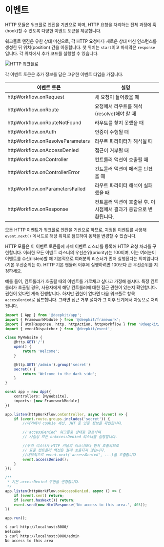 # 이벤트

HTTP 모듈은 워크플로 엔진을 기반으로 하며, HTTP 요청을 처리하는 전체 과정에 훅(hook)할 수 있도록 다양한 이벤트 토큰을 제공합니다.

워크플로 엔진은 유한 상태 머신으로, 각 HTTP 요청마다 새로운 상태 머신 인스턴스를 생성한 뒤 위치(position) 간을 이동합니다. 첫 위치는 `start`이고 마지막은 `response`입니다. 각 위치에서 추가 코드를 실행할 수 있습니다.

![HTTP 워크플로](/assets/documentation/framework/http-workflow.png)

각 이벤트 토큰은 추가 정보를 담은 고유한 이벤트 타입을 가집니다.

| 이벤트 토큰                    | 설명                                                                                                           |
|-------------------------------|----------------------------------------------------------------------------------------------------------------|
| httpWorkflow.onRequest        | 새 요청이 들어왔을 때                                                                                           |
| httpWorkflow.onRoute          | 요청에서 라우트를 해석(resolve)해야 할 때                                                                        |
| httpWorkflow.onRouteNotFound  | 라우트를 찾지 못했을 때                                                                                          |
| httpWorkflow.onAuth           | 인증이 수행될 때                                                                                                |
| httpWorkflow.onResolveParameters | 라우트 파라미터가 해석될 때                                                                                      |
| httpWorkflow.onAccessDenied   | 접근이 거부될 때                                                                                                |
| httpWorkflow.onController     | 컨트롤러 액션이 호출될 때                                                                                        |
| httpWorkflow.onControllerError | 컨트롤러 액션이 에러를 던졌을 때                                                                                 |
| httpWorkflow.onParametersFailed | 라우트 파라미터 해석이 실패했을 때                                                                              |
| httpWorkflow.onResponse       | 컨트롤러 액션이 호출된 후. 이 시점에서 결과가 응답으로 변환됩니다.                                               |

모든 HTTP 이벤트가 워크플로 엔진을 기반으로 하므로, 지정된 이벤트를 사용해 `event.next()` 메서드로 해당 위치로 점프하여 동작을 변경할 수 있습니다.

HTTP 모듈은 이 이벤트 토큰들에 자체 이벤트 리스너를 등록해 HTTP 요청 처리를 구현합니다. 이러한 모든 이벤트 리스너의 우선순위(priority)는 100이며, 이는 여러분이 이벤트를 수신(listen)할 때 기본적으로 여러분의 리스너가 먼저 실행된다는 의미입니다(기본 우선순위는 0). HTTP 기본 핸들러 이후에 실행하려면 100보다 큰 우선순위를 지정하세요.

예를 들어, 컨트롤러가 호출될 때의 이벤트를 가로채고 싶다고 가정해 봅시다. 특정 컨트롤러가 호출될 경우, 사용자에게 해당 컨트롤러에 대한 접근 권한이 있는지 확인합니다. 권한이 있다면 계속 진행합니다. 하지만 권한이 없다면 다음 워크플로 항목 `accessDenied`로 점프합니다. 그러면 접근 거부 절차가 그 이후 단계에서 자동으로 처리됩니다.

```typescript
import { App } from '@deepkit/app';
import { FrameworkModule } from '@deepkit/framework';
import { HtmlResponse, http, httpAction, httpWorkflow } from '@deepkit/http';
import { eventDispatcher } from '@deepkit/event';

class MyWebsite {
    @http.GET('/')
    open() {
        return 'Welcome';
    }

    @http.GET('/admin').group('secret')
    secret() {
        return 'Welcome to the dark side';
    }
}

const app = new App({
    controllers: [MyWebsite],
    imports: [new FrameworkModule]
})

app.listen(httpWorkflow.onController, async (event) => {
    if (event.route.groups.includes('secret')) {
        //여기에서 cookie 세션, JWT 등 인증 정보를 확인합니다.

        //'accessDenied' 워크플로 상태로 점프하여
        // 사실상 모든 onAccessDenied 리스너를 실행합니다.

        //우리 리스너가 HTTP 커널의 리스너보다 먼저 호출되므로
        // 표준 컨트롤러 액션은 절대 호출되지 않습니다.
        //내부적으로 event.next('accessDenied', ...)를 호출합니다
        event.accessDenied();
    }
});

/**
 * 기본 accessDenied 구현을 변경합니다.
 */
app.listen(httpWorkflow.onAccessDenied, async () => {
    if (event.sent) return;
    if (event.hasNext()) return;
    event.send(new HtmlResponse('No access to this area.', 403));
})

app.run();
```

```sh
$ curl http://localhost:8080/
Welcome
$ curl http://localhost:8080/admin
No access to this area
```